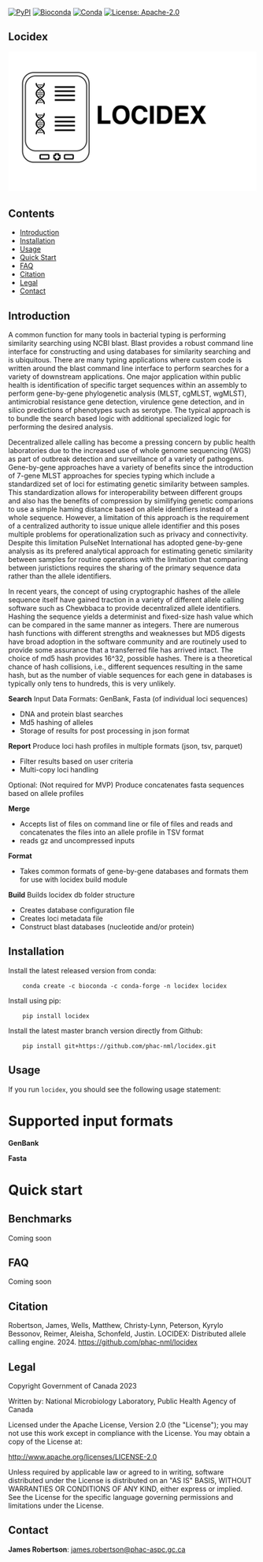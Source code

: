 [![PyPI](https://img.shields.io/badge/Install%20with-PyPI-blue)](https://pypi.org/project/locidex/#description)
[![Bioconda](https://img.shields.io/badge/Install%20with-bioconda-green)](https://anaconda.org/bioconda/locidex)
[![Conda](https://img.shields.io/conda/dn/bioconda/locidex?color=green)](https://anaconda.org/bioconda/locidex)
[![License: Apache-2.0](https://img.shields.io/github/license/phac-nml/locidex)](https://www.apache.org/licenses/LICENSE-2.0)


## Locidex
![alt text](https://github.com/phac-nml/locidex/blob/main/logo.png?raw=true)

## Contents

- [Introduction](#introduction)
- [Installation](#installation)
- [Usage](#usage)
- [Quick Start](#quick-start)
- [FAQ](#faq)
- [Citation](#citation)
- [Legal](#legal)
- [Contact](#contact)

## Introduction

A common function for many tools in bacterial typing is performing similarity searching using NCBI blast. Blast provides a robust command line interface for 
constructing and using databases for similarity searching and is ubiquitous.  There are many typing applications where custom code is written around the blast
command line interface to perform searches for a variety of downstream applications. One major application within public health is identification of specific target
sequences within an assembly to perform gene-by-gene phylogenetic analysis (MLST, cgMLST, wgMLST), antimicrobial resistance gene detection, virulence gene detection, and
in silico predictions of phenotypes such as serotype. The typical approach is to bundle the search based logic with additional specialized logic for performing the desired
analysis. 

Decentralized allele calling has become a pressing concern by public health laboratories due to the increased use of whole genome sequencing (WGS) as part of outbreak detection and surveillance of 
a variety of pathogens. Gene-by-gene approaches have a variety of benefits since the introduction of 7-gene MLST approaches for species typing which include a standardized set of loci for estimating
genetic similarity between samples. This standardization allows for interoperability between different groups and also has the benefits of compression by similifying genetic comparions to use a simple
haming distance based on allele identifiers instead of a whole sequence. However, a limitation of this approach is the requirement of a centralized authority to issue unique allele identifier and this poses multiple
problems for operationalization such as privacy and connectivity. Despite this limitation PulseNet International has adopted gene-by-gene analysis as its prefered analytical approach for estimating genetic
similarity between samples for routine operations with the limitation that comparing between juristictions requires the sharing of the primary sequence data rather than the allele identifiers. 

In recent years, the concept of using cryptographic hashes of the allele sequence itself have gained traction in a variety of different allele calling software such as Chewbbaca to provide decentralized allele identifiers. Hashing the sequence yields a determinist and fixed-size 
hash value which can be compared in the same manner as integers. There are numerous hash functions with different strengths and weaknesses but MD5 digests have broad adoption in the software community and are routinely used to provide some assurance that a transferred file has arrived intact. 
The choice of md5 hash provides 16^32, possible hashes. There is a theoretical chance of hash collisions, i.e., different sequences resulting in the same hash, but as the number of viable sequences for each gene in databases is typically only tens to hundreds, this is very unlikely.

**Search**
Input Data Formats: GenBank, Fasta (of individual loci sequences)
- DNA and protein blast searches
- Md5 hashing of alleles
- Storage of results for post processing in json format

**Report**
Produce loci hash profiles in multiple formats (json, tsv, parquet)
- Filter results based on user criteria
- Multi-copy loci handling

Optional: (Not required for MVP)
Produce concatenates fasta sequences based on allele profiles

**Merge**
- Accepts list of files on command line or file of files and reads and concatenates the files into an allele profile in TSV format
- reads gz and uncompressed inputs

**Format**
- Takes common formats of gene-by-gene databases and formats them for use with locidex build module


**Build**
Builds locidex db folder structure
- Creates database configuration file
- Creates loci metadata file
- Construct blast databases (nucleotide and/or protein)


## Installation

Install the latest released version from conda:

        conda create -c bioconda -c conda-forge -n locidex locidex

Install using pip:

        pip install locidex

Install the latest master branch version directly from Github:

        pip install git+https://github.com/phac-nml/locidex.git



## Usage
If you run ``locidex``, you should see the following usage statement:



Supported input formats
=====
**GenBank**

**Fasta**

Quick start
=====


## Benchmarks

Coming soon

## FAQ

Coming soon

## Citation

Robertson, James, Wells, Matthew, Christy-Lynn, Peterson, Kyrylo Bessonov, Reimer, Aleisha, Schonfeld, Justin. LOCIDEX: Distributed allele calling engine. 2024. https://github.com/phac-nml/locidex

## Legal

Copyright Government of Canada 2023

Written by: National Microbiology Laboratory, Public Health Agency of Canada

Licensed under the Apache License, Version 2.0 (the "License"); you may not use
this work except in compliance with the License. You may obtain a copy of the
License at:

http://www.apache.org/licenses/LICENSE-2.0

Unless required by applicable law or agreed to in writing, software distributed
under the License is distributed on an "AS IS" BASIS, WITHOUT WARRANTIES OR
CONDITIONS OF ANY KIND, either express or implied. See the License for the
specific language governing permissions and limitations under the License.


## Contact

**James Robertson**: james.robertson@phac-aspc.gc.ca
